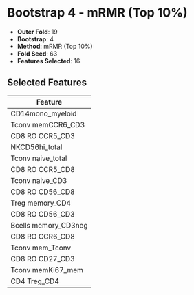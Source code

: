 # Bootstrap 4 - mRMR (Top 10%)

- **Outer Fold**: 19
- **Bootstrap**: 4
- **Method**: mRMR (Top 10%)
- **Fold Seed**: 63
- **Features Selected**: 16

## Selected Features

| Feature |
|---------|
| CD14mono_myeloid |
| Tconv memCCR6_CD3 |
| CD8 RO CCR5_CD3 |
| NKCD56hi_total |
| Tconv naive_total |
| CD8 RO CCR5_CD8 |
| Tconv naive_CD3 |
| CD8 RO CD56_CD8 |
| Treg memory_CD4 |
| CD8 RO CD56_CD3 |
| Bcells memory_CD3neg |
| CD8 RO CCR6_CD8 |
| Tconv mem_Tconv |
| CD8 RO CD27_CD3 |
| Tconv memKi67_mem |
| CD4 Treg_CD4 |

